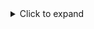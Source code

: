 <details>
  <summary>Click to expand</summary>
# Tanya Ahuja
[tanyaahuja](https://tanya401.github.io/) | [tanyaahuja1526@gmail.com](mailto:tanyaahuja1526@gmail.com) | +91-8791693302

---

## Education
### BML Munjal University
B.Tech - CSE  
2020 - 2024 | Gurugram, India  
GPA: 8.8/10

### St. Mary's Sen. Sec. School
XII standard  
2019 - 2020 | Moradabad, India  
Percentage: 97.4

### St. Mary's Sen. Sec. School
X standard  
2017-2018 | Moradabad, India  
Percentage: 92

---

## Links
Github: [tanyaahuja](https://github.com/Tanya401)  
LinkedIn: [tanyaahuja](https://www.linkedin.com/in/tanya-ahuja-813051203/)  
Codechef: [tanyaahuja](https://www.codechef.com/users/tanya_1526)  
Leetcode: [tanyaahuja](https://leetcode.com/Tanya_Ahuja/)

---

## Coursework
### Undergraduate
- Data Structure and Algorithms
- Object Oriented Programming
- Internet of Things
- Database Systems
- Computer Networks
- Coding Skills (C++)
- Fundamentals of Data Science
- Fundamentals of Digital Logic

### Independent
- Accelerated Computer Fundamentals
- Object Oriented Data Structures
- Ordered Data Structures
- Unordered Data Structures

---

## Skills
### Programming
C++ | Python | HTML | CSS | JavaScript | SQL | Kotlin | XML | Solidity

### Libraries/Frameworks
React.js | Node.js

### Databases
MySQL | MongoDB

### Tools/Platforms
Git | Github | Postman | Android Studio | Figma

---

## Experience
### Areksoft Technologies
Development Intern  
June 2022 - August 2022 | Hyderabad, IN

- Worked on micro management and automation of Todo-lists through Automatic Speech Recognition captions. In production.
- Developed an application called ListBuzz, which helps manage users' mandatory tasks and provides notifications, reminders, and note-taking features.
- Built using XML and Kotlin in Android Studio using Android libraries like calendar, notifications, viewmodels, recyclerview, etc.

---

## Projects
### Blockchain based Pension System
SOLIDITY, TRUFFLE, GANACHE  
2023 | [Link](https://github.com/Tanya401/PensionBlock_Blockchain)

- Developed a decentralized, secured, and transparent pension system that helps individuals receive their pensions in the form of cryptocurrencies.
- Deployed using smart contracts, providing a user-friendly and accessible way for individuals to plan for their retirement.
- Technologies Used: Truffle, Solidity, Ganache, Metamask, React.js

### UNIAID
KOTLIN, XML, ANDROID STUDIO  
2023 | [Link](https://github.com/Tanya401/UniAid)

- Developed a comprehensive automated medical records application for my university, utilizing modern technologies to improve healthcare access for students.
- Enabled students to book appointments with healthcare providers, access physical and mental health resources, and interact with each other through a user-friendly UI and Firebase integration.
- Technologies Used: XML, Kotlin, Android Studio, Firebase

### SHOPSHOP
MERN STACK  
2022 | [Link](https://github.com/Tanya401/Shopshop)

- Designed and developed a responsive and user-friendly ecommerce website, enabling customers to browse products, place orders, and manage their accounts.
- Implemented key features including a shopping cart, product search and filtering, secure payment processing, and order management tools.
- Technologies Used: React.js, Redux, Node.js, Express.js, MongoDB

---

## Achievements
- May 2023: 2-STAR CODER at Codechef with the highest rating of 1510
- May 2023: Participated in Namma Yatri Open Mobility Challenge
- April 2021: Got a place in the top-10 teams in HackBMU, which was my first hackathon
- March 2020: 1st Rank in school in XII examination with 97.4%

</details>
